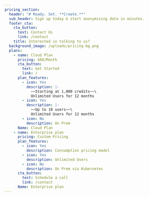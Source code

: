 ```yaml
---
pricing_section:
  header: "# Ready. Set. **Create.**"
  sub_header: Sign up today & start anonymizing data in minutes.
  footer_cta:
    cta_button:
      text: Contact Us
      link: /contact
    title: Interested in talking to us?
  background_image: /uploads/pricing-bg.png
  plans:
    - name: Cloud Plan
      pricing: $80/Month
      cta_button:
        text: Get Started
        link: /
      plan_features:
        - icon: Yes
          description: |-
            ~~Starting at 1,000 credits~~\
            Unlimited Users for 12 months
        - icon: Yes
          description: |-
            ~~Up to 10 users~~\
            Unlimited Users for 12 months
        - icon: No
          description: On Prem
      Name: Cloud Plan
    - name: Enterprise plan
      pricing: Custom Pricing
      plan_features:
        - icon: Yes
          description: Consumption pricing model
        - icon: Yes
          description: Unlimited Users
        - icon: No
          description: On Prem via Kubernetes
      cta_button:
        text: Schedule a call
        link: /contact
      Name: Enterprise plan
---
```

